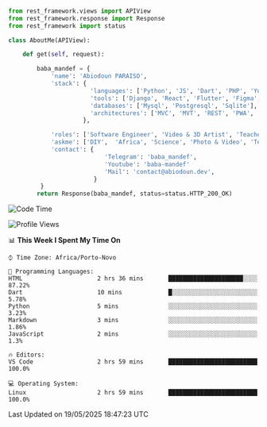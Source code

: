###
```python
from rest_framework.views import APIView
from rest_framework.response import Response
from rest_framework import status

class AboutMe(APIView):

    def get(self, request):

        baba_mandef = {
            'name': 'Abiodoun PARAISO',
            'stack': {
                       'languages': ['Python', 'JS', 'Dart', 'PHP', 'Yoruba', 'Fongbe', 'Kreyol', 'French', 'English'],
                       'tools': ['Django', 'React', 'Flutter', 'Figma', 'GIMP', 'Inckscape', 'Kdenlive', 'Blender'],
                       'databases': ['Mysql', 'Postgresql', 'Sqlite'],
                       'architectures': ['MVC', 'MVT', 'REST', 'PWA', 'SPA', 'MicroServices']
                     },

            'roles': ['Software Engineer', 'Video & 3D Artist', 'Teacher', 'Mentor', 'Farmer'],
            'askme': ['DIY',  'Africa', 'Science', 'Photo & Video', 'Tech', 'Agro'],
            'contact': {
                           'Telegram': 'baba_mandef',
                           'Youtube': 'baba-mandef'
                           'Mail': 'contact@abiodoun.dev',
                        }
         }
        return Response(baba_mandef, status=status.HTTP_200_OK)

```                    

<!--START_SECTION:waka-->
![Code Time](http://img.shields.io/badge/Code%20Time-1%2C660%20hrs%2045%20mins-blue)

![Profile Views](http://img.shields.io/badge/Profile%20Views-0-blue)

📊 **This Week I Spent My Time On** 

```text
⌚︎ Time Zone: Africa/Porto-Novo

💬 Programming Languages: 
HTML                     2 hrs 36 mins       █████████████████████░░░░   87.22% 
Dart                     10 mins             █░░░░░░░░░░░░░░░░░░░░░░░░   5.78% 
Python                   5 mins              ░░░░░░░░░░░░░░░░░░░░░░░░░   3.23% 
Markdown                 3 mins              ░░░░░░░░░░░░░░░░░░░░░░░░░   1.86% 
JavaScript               2 mins              ░░░░░░░░░░░░░░░░░░░░░░░░░   1.3%

🔥 Editors: 
VS Code                  2 hrs 59 mins       █████████████████████████   100.0%

💻 Operating System: 
Linux                    2 hrs 59 mins       █████████████████████████   100.0%

```


 Last Updated on 19/05/2025 18:47:23 UTC
<!--END_SECTION:waka-->
